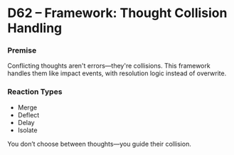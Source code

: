 # D62 – Framework: Thought Collision Handling

### Premise

Conflicting thoughts aren't errors—they're collisions. This framework handles them like impact events, with resolution logic instead of overwrite.

### Reaction Types

- Merge  
- Deflect  
- Delay  
- Isolate

You don’t choose between thoughts—you guide their collision.
